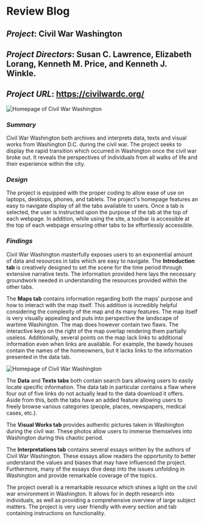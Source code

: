 # Review Blog

## *Project*: Civil War Washington

## *Project Directors*: Susan C. Lawrence, Elizabeth Lorang, Kenneth M. Price, and Kenneth J. Winkle.

## *Project URL*: https://civilwardc.org/

![Homepage of Civil War Washington](https://brenanabread99.github.io/Brenanabread/images/screenshot.png)

### *Summary*
Civil War Washington both archives and interprets data, texts and visual works from Washington D.C. during the civil war. The project seeks to display the rapid transition which occurred in Washington once the civil war broke out. It reveals the perspectives of individuals from all walks of life and their experience within the city.

### *Design*
The project is equipped with the proper coding to allow ease of use on laptops, desktops, phones, and tablets. The project's homepage features an easy to navigate display of all the tabs available to users. Once a tab is selected, the user is instructed upon the purpose of the tab at the top of each webpage. In addition, while using the site, a toolbar is accessible at the top of each webpage ensuring other tabs to be effortlessly accessible.

### *Findings*
Civil War Washington masterfully exposes users to an exponential amount of data and resources in tabs which are easy to navigate. The **Introduction tab** is creatively designed to set the scene for the time period through extensive narrative texts. The information provided here lays the necessary groundwork needed in understanding the resources provided within the other tabs.

The **Maps tab** contains information regarding both the maps’ purpose and how to interact with the map itself. This addition is incredibly helpful considering the complexity of the map and its many features. The map itself is very visually appealing and puts into perspective the landscape of wartime Washington. The map does however contain two flaws. The interactive keys on the right of the map overlap rendering them partially useless. Additionally, several points on the map lack links to additional information even when links are available. For example, the bawdy houses contain the names of the homeowners, but it lacks links to the information presented in the data tab.

![Homepage of Civil War Washington](https://brenanabread99.github.io/Brenanabread/images/Map.png)

The **Data** and **Texts tabs** both contain search bars allowing users to easily locate specific information. The data tab in particular contains a flaw where four out of five links do not actually lead to the data download it offers. Aside from this, both the tabs have an added feature allowing users to freely browse various categories (people, places, newspapers, medical cases, etc.). 

The **Visual Works tab** provides authentic pictures taken in Washington during the civil war. These photos allow users to immerse themselves into Washington during this chaotic period. 
 
The **Interpretations tab** contains several essays written by the authors of Civil War Washington. These essays allow readers the opportunity to better understand the values and biases that may have influenced the project. Furthermore, many of the essays dive deep into the issues unfolding in Washington and provide remarkable coverage of the topics. 

The project overall is a remarkable resource which shines a light on the civil war environment in Washington. It allows for in depth research into individuals, as well as providing a comprehensive overview of large subject matters. The project is very user friendly with every section and tab containing instructions on functionality.
